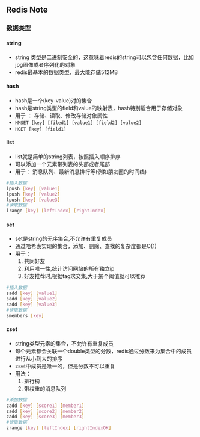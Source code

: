## Redis Note

### 数据类型
#### string 
- string 类型是二进制安全的，这意味着redis的string可以包含任何数据，比如jpg图像或者序列化的对象
- redis最基本的数据类型，最大能存储512MB
#### hash
- hash是一个(key-value)对的集合
- hash是string类型的field和value的映射表，hash特别适合用于存储对象
- 用于 ： 存储、读取、修改存储对象属性
- `HMSET [key] [filed1] [value1] [field2] [value2]`
- `HGET [key] [field1]`
#### list
- list就是简单的string列表，按照插入顺序排序
- 可以添加一个元素带列表的头部或者尾部
- 用于： 消息队列、最新消息排行等(例如朋友圈的时间线)
```bash
#插入数据
lpush [key] [value1]
lpush [key] [value2]
lpush [key] [value3]
#读取数据
lrange [key] [leftIndex] [rightIndex]
```
#### set
- set是string的无序集合,不允许有重复成员
- 通过哈希表实现的集合，添加、删除、查找的复杂度都是O(1)
- 用于：
    1. 共同好友 
    2. 利用唯一性,统计访问网站的所有独立ip 
    3. 好友推荐时,根据tag求交集,大于某个阈值就可以推荐
```bash
#插入数据
sadd [key] [value1]
sadd [key] [value2]
sadd [key] [value3]
#读取数据
smembers [key]
```
#### zset
- string类型元素的集合，不允许有重复成员
- 每个元素都会关联一个double类型的分数，redis通过分数来为集合中的成员进行从小到大的排序
- zset中成员是唯一的，但是分数不可以重复
- 用法：
    1. 排行榜 
    2. 带权重的消息队列
```bash
#添加数据
zadd [key] [score1] [member1]
zadd [key] [score2] [member2]
zadd [key] [score3] [member3]
#读取数据
zrange [key] [leftIndex] [rightIndexOK]
```
